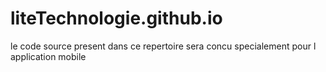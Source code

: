 # liteTechnologie.github.io
le code source present dans ce repertoire sera concu specialement pour l application mobile
